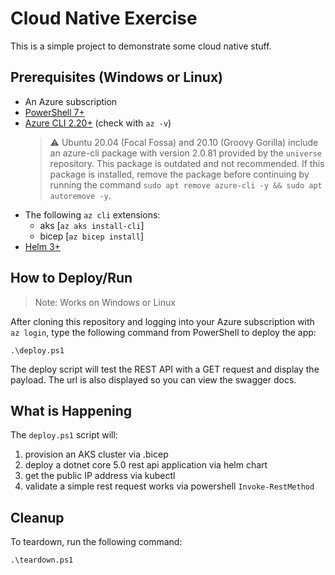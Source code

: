 # Cloud Native Exercise

 This is a simple project to demonstrate some cloud native stuff.

## Prerequisites (Windows or Linux)

* An Azure subscription
* [PowerShell 7+][powershell install]
* [Azure CLI 2.20+][az install] (check with `az -v`)
  > ⚠ Ubuntu 20.04 (Focal Fossa) and 20.10 (Groovy Gorilla) include an azure-cli package with version 2.0.81 provided by the `universe` repository. This package is outdated and not recommended. If this package is installed, remove the package before continuing by running the command `sudo apt remove azure-cli -y && sudo apt autoremove -y`.
* The following `az cli` extensions:
  - aks [`az aks install-cli`]
  - bicep [`az bicep install`] 
* [Helm 3+][Helm Install]

## How to Deploy/Run

> Note: Works on Windows or Linux 

After cloning this repository and logging into your Azure subscription with `az login`, type the following command from PowerShell to deploy the app:

`.\deploy.ps1`

The deploy script will test the REST API with a GET request and display the payload. 
The url is also displayed so you can view the swagger docs.

## What is Happening

The `deploy.ps1` script will:
1. provision an AKS cluster via .bicep 
1. deploy a dotnet core 5.0 rest api application via helm chart
1. get the public IP address via kubectl
1. validate a simple rest request works via powershell `Invoke-RestMethod`

## Cleanup

To teardown, run the following command:

`.\teardown.ps1`



[powershell install]: https://docs.microsoft.com/en-us/powershell/scripting/install/installing-powershell?view=powershell-7.1#powershell
[az install]: https://docs.microsoft.com/en-us/cli/azure/install-azure-cli#install
[Helm Install]:  https://helm.sh/docs/intro/install/#through-package-managers

